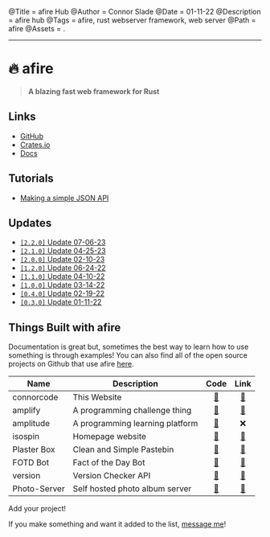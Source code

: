 @Title = afire Hub
@Author = Connor Slade
@Date = 01-11-22
@Description = afire hub
@Tags = afire, rust webserver framework, web server
@Path = afire
@Assets = .

---

# 🔥 afire

> **A blazing fast web framework for Rust**

## Links

- [GitHub](https://github.com/Basicprogrammer10/afire)
- [Crates.io](https://crates.io/crates/afire)
- [Docs](https://docs.rs/afire)

## Tutorials

- [Making a simple JSON API](/writing/afire/making-a-simple-api)

## Updates

- [`[2.2.0]` Update 07-06-23](/writing/afire/update-7)
- [`[2.1.0]` Update 04-25-23](/writing/afire/update-6)
- [`[2.0.0]` Update 02-10-23](/writing/afire/update-5)
- [`[1.2.0]` Update 06-24-22](/writing/afire/update-4)
- [`[1.1.0]` Update 04-10-22](/writing/afire/update-3)
- [`[1.0.0]` Update 03-14-22](/writing/afire/update-2)
- [`[0.4.0]` Update 02-19-22](/writing/afire/update-1)
- [`[0.3.0]` Update 01-11-22](/writing/afire/update-0)

## Things Built with afire

Documentation is great but, sometimes the best way to learn how to use something is through examples!
You can also find all of the open source projects on Github that use afire [here](https://github.com/Basicprogrammer10/afire/network/dependents).

| Name         | Description                     |                          Code                           |                 Link                  |
| ------------ | ------------------------------- | :-----------------------------------------------------: | :-----------------------------------: |
| connorcode   | This Website                    | [📀](https://github.com/Basicprogrammer10/connorcode/)  |     [🔗](https://connorcode.com/)     |
| amplify      | A programming challenge thing   |   [📀](https://github.com/Basicprogrammer10/amplify)    | [🔗](https://amplify.connorcode.com/) |
| amplitude    | A programming learning platform |     [📀](https://github.com/aspiringLich/amplitude)     |                  ❌                   |
| isospin      | Homepage website                |      [📀](https://github.com/aspiringLich/isospin)      |      [🔗](https://isospin.dev/)       |
| Plaster Box  | Clean and Simple Pastebin       | [📀](https://github.com/Basicprogrammer10/plaster-box)  |  [🔗](https://paste.connorcode.com/)  |
| FOTD Bot     | Fact of the Day Bot             |   [📀](https://github.com/Basicprogrammer10/FOTD-Bot)   |  [🔗](https://fotd.connorcode.com/)   |
| version      | Version Checker API             |   [📀](https://github.com/Basicprogrammer10/version)    | [🔗](https://version.connorcode.com/) |
| Photo-Server | Self hosted photo album server  | [📀](https://github.com/Basicprogrammer10/Photo-Server) | [🔗](https://photos.connorcode.com/)  |

<div ad info>
Add your project!

If you make something and want it added to the list, [message me][contact]!

</div>

[contact]: https://connorcode.com/contact/
